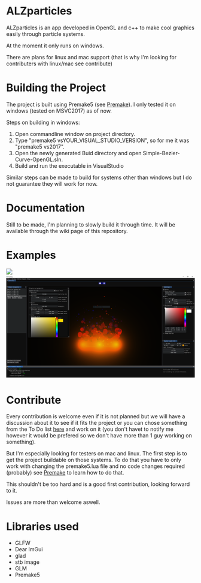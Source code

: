 # ALZparticles
ALZparticles is an app developed in OpenGL and c++ to make cool graphics easily through particle systems.

At the moment it only runs on windows.

There are plans for linux and mac support (that is why I'm looking for contributers with linux/mac see contribute)

# Building the Project
The project is built using Premake5 (see [Premake](https://github.com/premake/premake-core)). I only tested it on windows (tested on MSVC2017) as of now.

Steps on building in windows:

1. Open commandline window on project directory.
2. Type "premake5 vsYOUR_VISUAL_STUDIO_VERSION", so for me it was "premake5 vs2017".
3. Open the newly generated Buid directory and open Simple-Bezier-Curve-OpenGL.sln.
4. Build and run the executable in VisualStudio

Similar steps can be made to build for systems other than windows but I do not guarantee they will work for now. 

# Documentation
Still to be made, I'm planning to slowly build it through time. It will be available through the wiki page of this repository.

# Examples
![](github/appGIF.gif)
![](github/appScreenshot.PNG)

# Contribute
Every contribution is welcome even if it is not planned but we will have a discussion about it to see if it fits the project or you can chose something from the To Do list [here](https://github.com/AbdullrahmanAlzeidi/ALZparticles/projects) and work on it (you don't havet to notify me however it would be prefered so we don't have more than 1 guy working on something).

But I'm especially looking for testers on mac and linux. The first step is to get the project buildable on those systems.
To do that you have to only work with changing the premake5.lua file and no code changes required (probably) see [Premake](https://github.com/premake/premake-core) to learn how to do that.

This shouldn't be too hard and is a good first contribution, looking forward to it.

Issues are more than welcome aswell.

# Libraries used
* GLFW
* Dear ImGui
* glad
* stb image
* GLM
* Premake5
